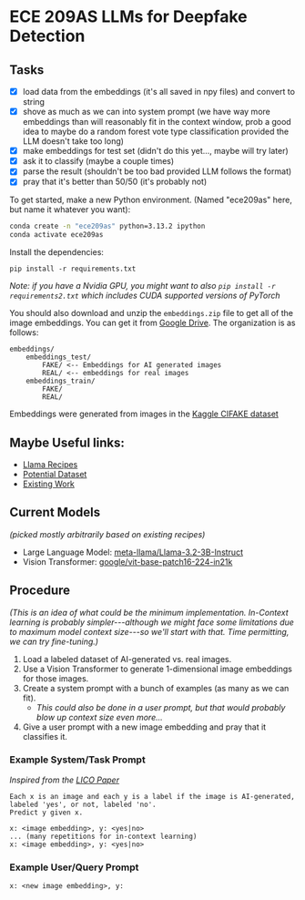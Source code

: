 # ECE 209AS LLMs for Deepfake Detection

## Tasks

- [x] load data from the embeddings (it's all saved in npy files) and convert to string
- [x] shove as much as we can into system prompt (we have way more embeddings than will reasonably fit in the context window, prob a good idea to maybe do a random forest vote type classification provided the LLM doesn't take too long)
- [x] make embeddings for test set (didn't do this yet..., maybe will try later)
- [x] ask it to classify (maybe a couple times)
- [x] parse the result (shouldn't be too bad provided LLM follows the format)
- [x] pray that it's better than 50/50 (it's probably not)

To get started, make a new Python environment. (Named "ece209as" here, but name it whatever you want):

```sh
conda create -n "ece209as" python=3.13.2 ipython
conda activate ece209as
```

Install the dependencies:

```
pip install -r requirements.txt
```

*Note: if you have a Nvidia GPU, you might want to also `pip install -r requirements2.txt` which includes CUDA supported versions of PyTorch*

You should also download and unzip the `embeddings.zip` file to get all of the image embeddings. You can get it from [Google Drive](https://drive.google.com/file/d/1HBwsjsHBtqj0Ynzq_PKeQiKjKNLwcZA-/view?usp=sharing). The organization is as follows:
```
embeddings/
    embeddings_test/
        FAKE/ <-- Embeddings for AI generated images
        REAL/ <-- embeddings for real images
    embeddings_train/
        FAKE/
        REAL/
```

Embeddings were generated from images in the [Kaggle CIFAKE dataset](https://www.kaggle.com/datasets/birdy654/cifake-real-and-ai-generated-synthetic-images)

## Maybe Useful links:

* [Llama Recipes](https://github.com/huggingface/huggingface-llama-recipes)
* [Potential Dataset](https://www.kaggle.com/datasets/birdy654/cifake-real-and-ai-generated-synthetic-images)
* [Existing Work](https://arxiv.org/abs/2403.14077)

## Current Models

*(picked mostly arbitrarily based on existing recipes)*

* Large Language Model: [meta-llama/Llama-3.2-3B-Instruct](https://huggingface.co/meta-llama/Llama-3.2-3B-Instruct)
* Vision Transformer: [google/vit-base-patch16-224-in21k](https://huggingface.co/google/vit-base-patch16-224-in21k)

## Procedure

*(This is an idea of what could be the minimum implementation. In-Context learning is probably simpler---although we might face some limitations due to maximum model context size---so we'll start with that. Time permitting, we can try fine-tuning.)*

1. Load a labeled dataset of AI-generated vs. real images.
2. Use a Vision Transformer to generate 1-dimensional image embeddings for those images.
3. Create a system prompt with a bunch of examples (as many as we can fit).
    * *This could also be done in a user prompt, but that would probably blow up context size even more...*
4. Give a user prompt with a new image embedding and pray that it classifies it.

### Example System/Task Prompt

*Inspired from the [LICO Paper](https://arxiv.org/pdf/2406.18851)*
```
Each x is an image and each y is a label if the image is AI-generated, labeled 'yes', or not, labeled 'no'.
Predict y given x.

x: <image embedding>, y: <yes|no>
... (many repetitions for in-context learning)
x: <image embedding>, y: <yes|no>
```

### Example User/Query Prompt

```
x: <new image embedding>, y:
```